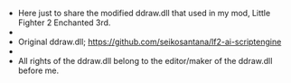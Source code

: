 * Here just to share the modified ddraw.dll that used in my mod, Little Fighter 2 Enchanted 3rd.
* 
* Original ddraw.dll; https://github.com/seikosantana/lf2-ai-scriptengine
* 
* All rights of the ddraw.dll belong to the editor/maker of the ddraw.dll before me.
